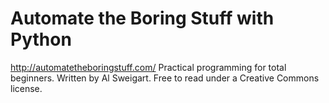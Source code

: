 # Automate the Boring Stuff with Python
http://automatetheboringstuff.com/
Practical programming for total beginners. Written by Al Sweigart.
Free to read under a Creative Commons license.


